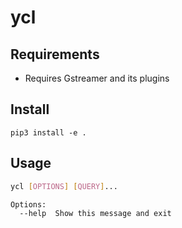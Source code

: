 # ycl

## Requirements

* Requires Gstreamer and its plugins

## Install

`pip3 install -e .`


## Usage

```bash
ycl [OPTIONS] [QUERY]...

Options:
  --help  Show this message and exit
```